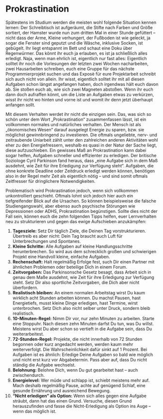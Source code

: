 # Prokrastination

Spätestens im Studium werden die meisten wohl folgende Situation kennen lernen: Der Schreibtisch ist aufgeräumt, die Stifte nach Farben und Größe sortiert, der Hamster wurde nun zum dritten Mal in einer Stunde gefüttert – nicht dass der Arme, Kleine verhungert, der Fußboden ist wie geleckt, ja sogar die Fenster sind geputzt und die Wäsche, inklusive Socken, ist gebügelt. Ihr liegt entspannt im Bett und schaut eine Doku über Regenwürmer. Das könnt ihr euch ja erlauben, es ist ja schließlich alles erledigt. Naja, wenn man ehrlich ist, eigentlich nur fast alles: Eigentlich solltet ihr noch die Vorlesungen der letzten zwei Wochen nacharbeiten, zwei Hausarbeiten schreiben, euch eine Gruppe für das nächste Programmierprojekt suchen und das Exposè für eure Projektarbeit schreibt sich auch nicht von allein. Ihr wisst, eigentlich solltet ihr mit all diesen Aufgaben schon längst angefangen haben, doch irgendwas hält euch davon ab. Sie stoßen euch ab, wie sich zwei Magneten abstoßen. Wenn ihr euch dann doch aufraffen könnt, um die Liste an Aufgaben etwas zu verkürzen, wisst ihr nicht wo hinten und vorne ist und womit ihr denn jetzt überhaupt anfangen sollt. 

Mit diesem Verhalten werdet ihr nicht die einzigen sein. Das, was sich so schön unter dem Wort „Prokrastination“ zusammenfassen lässt, ist ein vollkommen normales und natürliches verhalten. Der Mensch ist als „ökonomisches Wesen“ darauf ausgelegt Energie zu sparen, bzw. sie möglichst gewinnbringend zu investieren. Die oftmals ungeliebte, nerv- und zeitraubende Uniarbeit zählt unter den zahlreichen anderen Aktivitäten wohl eher zu den Energiefressern, weshalb es quasi in der Natur der Sache liegt, diese aufzuschieben.
Ein gewisses Maß an Prokrastination kann dabei sogar helfen, Aufgaben schneller und effizienter zu erledigen. Der britische Soziologe Cyril Parkinson fand heraus, dass „eine Aufgabe sich in dem Maß ausdehnt, wie Zeit für ihre Erledigung zur Verfügung steht“. Aufgaben, die ohne konkrete Deadline oder Zeitdruck erledigt werden können, benötigen also in der Regel mehr Zeit als eigentlich nötig – und sind somit oftmals Zeitfresser für dringlichere Notwendigkeiten. 

Problematisch wird Prokrastination jedoch, wenn sich vollkommen unkontrolliert geschieht. Oftmals lohnt sich jedoch hier auch ein tiefgreifender Blick auf die Ursachen. So können beispielsweise die falsche Studiengangswahl, aber ebenso auch psychische Störungen wie Depressionen oder ADHS, Prokrastination begünstigen. Sollte dies nicht der Fall sein, können euch die zehn folgenden Tipps helfen, euer Lernverhalten neu zu strukturieren und gegen das ewige Aufschieben anzukämpfen: 

1.	**Tagesziele:** Setz Dir täglich Ziele, die Deinen Tag vorstrukturieren. Übertreib es aber nicht: Dein Tag braucht auch Luft für Unterbrechungen und Spontanes. 
2.	**Kleine Schritte:** Alle Aufgaben auf kleine Handlungsschritte herunterbrechen. So wird aus dem schrecklich großen und schwierigen Projekt eine Handvoll kleine, einfache Aufgaben. 
3.	**Rechenschaft:** Halt regelmäßig Erfolge fest, such Dir einen Partner mit ähnlichen Problemen oder beteilige Dich in einem Forum. 
4.	**Zeitvorgaben:** Das Parkinsonsche Gesetz besagt, dass Arbeit sich in genau dem Maße ausdehnt, wie Zeit für ihre Erledigung zur Verfügung steht. Setz Dir also sportliche Zeitvorgaben, die Dich aber nicht überfordern. 
5.	**Realistisch bleiben:** An einem normalen Arbeitstag wirst Du kaum wirklich acht Stunden arbeiten können. Du machst Pausen, hast Energietiefs, musst kleine Dinge erledigen, hast Termine, wirst unterbrochen. Setz Dich also nicht selber unter Druck, sondern bleib realistisch.
6.	**10-Minuten-Regel:** Nimm Dir vor, nur zehn Minuten zu arbeiten. Starte eine Stoppuhr. Nach diesen zehn Minuten darfst Du tun, was Du willst. Meistens wirst Du aber schon so vertieft in die Aufgabe sein, dass Du weiterarbeitest. 
7.	**72-Stunden-Regel:** Projekte, die nicht innerhalb von 72 Stunden begonnen oder kurz angedacht werden, werden kaum mehr weiterverfolgt. Die Wahrscheinlichkeit dafür sinkt auf 1 Prozent. Bei Aufgaben ist es ähnlich: Erledige Deine Aufgaben so bald wie möglich und nicht erst kurz vor Abgabetermin. Pass aber auf, dass Du nicht ständig die Aufgabe wechselst. 
8.	**Belohnung:** Belohne Dich, wenn Du gut gearbeitet hast – auch zwischendurch. 
9.	**Energielevel:** Wer müde und schlapp ist, schiebt meistens mehr auf. Mach deshalb regelmäßig Pause, achte auf genügend Schlaf, eine gesunde Ernährung und ausreichend Bewegung. 
10.	**“Nicht erledigen” als Option:** Wenn sich alles gegen eine Aufgabe sträubt, dann hat das einen Grund. Versuche, diesen Grund herauszufinden und fasse die Nicht-Erledigung als Option ins Auge – wenn das möglich ist.
